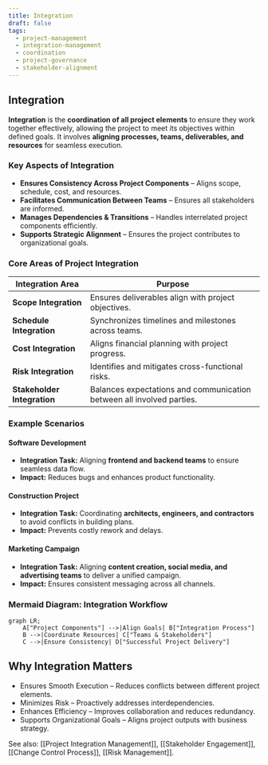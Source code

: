 ```yaml
---
title: Integration
draft: false
tags:
  - project-management
  - integration-management
  - coordination
  - project-governance
  - stakeholder-alignment
---
```


## **Integration**
**Integration** is the **coordination of all project elements** to ensure they work together effectively, allowing the project to meet its objectives within defined goals. It involves **aligning processes, teams, deliverables, and resources** for seamless execution.

### **Key Aspects of Integration**
- **Ensures Consistency Across Project Components** – Aligns scope, schedule, cost, and resources.
- **Facilitates Communication Between Teams** – Ensures all stakeholders are informed.
- **Manages Dependencies & Transitions** – Handles interrelated project components efficiently.
- **Supports Strategic Alignment** – Ensures the project contributes to organizational goals.

### **Core Areas of Project Integration**
| **Integration Area**          | **Purpose** |
|-----------------------------|------------------------------------------------|
| **Scope Integration**       | Ensures deliverables align with project objectives. |
| **Schedule Integration**    | Synchronizes timelines and milestones across teams. |
| **Cost Integration**        | Aligns financial planning with project progress. |
| **Risk Integration**        | Identifies and mitigates cross-functional risks. |
| **Stakeholder Integration** | Balances expectations and communication between all involved parties. |

### **Example Scenarios**

#### **Software Development**
- **Integration Task:** Aligning **frontend and backend teams** to ensure seamless data flow.
- **Impact:** Reduces bugs and enhances product functionality.

#### **Construction Project**
- **Integration Task:** Coordinating **architects, engineers, and contractors** to avoid conflicts in building plans.
- **Impact:** Prevents costly rework and delays.

#### **Marketing Campaign**
- **Integration Task:** Aligning **content creation, social media, and advertising teams** to deliver a unified campaign.
- **Impact:** Ensures consistent messaging across all channels.

### **Mermaid Diagram: Integration Workflow**
```mermaid
graph LR;
    A["Project Components"] -->|Align Goals| B["Integration Process"]
    B -->|Coordinate Resources| C["Teams & Stakeholders"]
    C -->|Ensure Consistency| D["Successful Project Delivery"]
```

## Why Integration Matters

- Ensures Smooth Execution – Reduces conflicts between different project elements.
- Minimizes Risk – Proactively addresses interdependencies.
- Enhances Efficiency – Improves collaboration and reduces redundancy.
- Supports Organizational Goals – Aligns project outputs with business strategy.

See also: [[Project Integration Management]], [[Stakeholder Engagement]], [[Change Control Process]], [[Risk Management]].